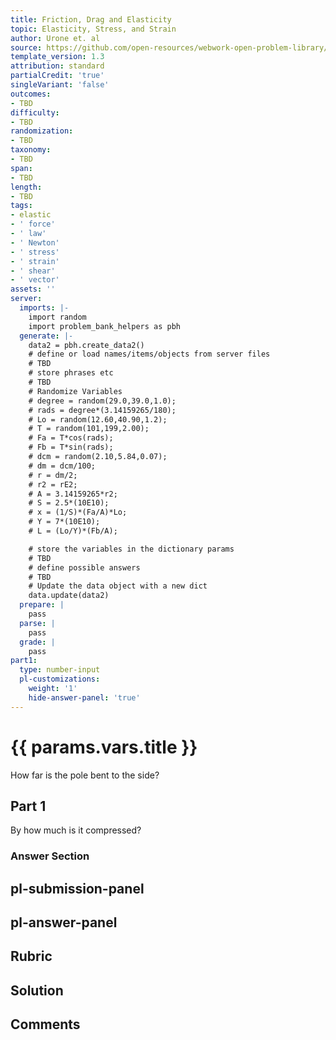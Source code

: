 ```yaml
---
title: Friction, Drag and Elasticity
topic: Elasticity, Stress, and Strain
author: Urone et. al
source: https://github.com/open-resources/webwork-open-problem-library/tree/master/Contrib/BrockPhysics/College_Physics_Urone/5.Friction_Drag_and_Elasticity/5-03.Elasticity.Stress_and_Strain/NU_U17_05_03_012.pg
template_version: 1.3
attribution: standard
partialCredit: 'true'
singleVariant: 'false'
outcomes:
- TBD
difficulty:
- TBD
randomization:
- TBD
taxonomy:
- TBD
span:
- TBD
length:
- TBD
tags:
- elastic
- ' force'
- ' law'
- ' Newton'
- ' stress'
- ' strain'
- ' shear'
- ' vector'
assets: ''
server:
  imports: |-
    import random
    import problem_bank_helpers as pbh
  generate: |-
    data2 = pbh.create_data2()
    # define or load names/items/objects from server files
    # TBD
    # store phrases etc
    # TBD
    # Randomize Variables
    # degree = random(29.0,39.0,1.0);
    # rads = degree*(3.14159265/180);
    # Lo = random(12.60,40.90,1.2);
    # T = random(101,199,2.00);
    # Fa = T*cos(rads);
    # Fb = T*sin(rads);
    # dcm = random(2.10,5.84,0.07);
    # dm = dcm/100;
    # r = dm/2;
    # r2 = rE2;
    # A = 3.14159265*r2;
    # S = 2.5*(10E10);
    # x = (1/S)*(Fa/A)*Lo;
    # Y = 7*(10E10);
    # L = (Lo/Y)*(Fb/A);

    # store the variables in the dictionary params
    # TBD
    # define possible answers
    # TBD
    # Update the data object with a new dict
    data.update(data2)
  prepare: |
    pass
  parse: |
    pass
  grade: |
    pass
part1:
  type: number-input
  pl-customizations:
    weight: '1'
    hide-answer-panel: 'true'
---
```


# {{ params.vars.title }} 


How far is the pole bent to the side?

## Part 1 
By how much is it compressed? 


 ### Answer Section


## pl-submission-panel 


## pl-answer-panel 


## Rubric 


## Solution 


## Comments 


